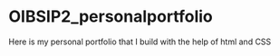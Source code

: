 # OIBSIP2_personalportfolio
Here is my personal portfolio that I build with the help of html and CSS
